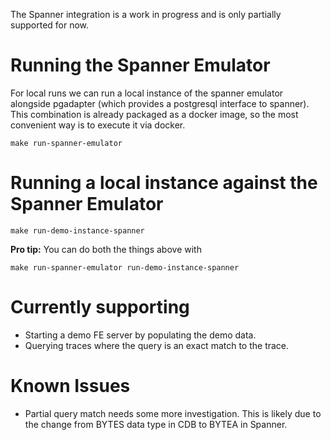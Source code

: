 The Spanner integration is a work in progress and is only partially supported for now.

# Running the Spanner Emulator

For local runs we can run a local instance of the spanner emulator alongside pgadapter
(which provides a postgresql interface to spanner). This combination is already packaged as a
docker image, so the most convenient way is to execute it via docker.

    make run-spanner-emulator

# Running a local instance against the Spanner Emulator

    make run-demo-instance-spanner

**Pro tip:** You can do both the things above with

    make run-spanner-emulator run-demo-instance-spanner

# Currently supporting

- Starting a demo FE server by populating the demo data.
- Querying traces where the query is an exact match to the trace.

# Known Issues

- Partial query match needs some more investigation. This is likely due to the change from BYTES
  data type in CDB to BYTEA in Spanner.

